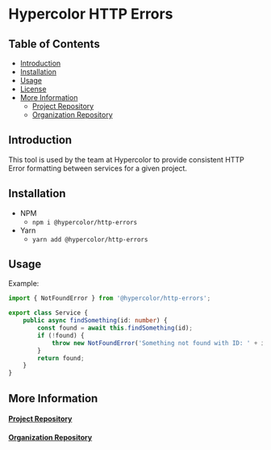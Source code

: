 # Hypercolor HTTP Errors

## Table of Contents
  - [Introduction](#introduction)
  - [Installation](#installation)
  - [Usage](#usage)
  - [License](LICENSE)
  - [More Information](#more-information)
    - [Project Repository](#project-repository)
    - [Organization Repository](#organization-repository)
    
## Introduction
This tool is used by the team at Hypercolor to provide consistent HTTP Error formatting between services for a given project.

## Installation
  - NPM 
    - `npm i @hypercolor/http-errors`
  - Yarn 
    - `yarn add @hypercolor/http-errors`
  
## Usage
Example:
```typescript
import { NotFoundError } from '@hypercolor/http-errors';

export class Service {
    public async findSomething(id: number) {
        const found = await this.findSomething(id);
        if (!found) {
            throw new NotFoundError('Something not found with ID: ' + id);
        }
        return found;
    }
}

```
## More Information

#### [Project Repository](https://github.com/hypercolor/http-errors)

#### [Organization Repository](https://github.com/hypercolor/)
